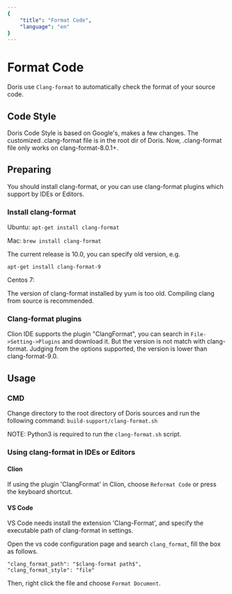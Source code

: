 ```yaml
---
{
    "title": "Format Code",
    "language": "en"
}
---
```


<!-- 
Licensed to the Apache Software Foundation (ASF) under one
or more contributor license agreements.  See the NOTICE file
distributed with this work for additional information
regarding copyright ownership.  The ASF licenses this file
to you under the Apache License, Version 2.0 (the
"License"); you may not use this file except in compliance
with the License.  You may obtain a copy of the License at

  http://www.apache.org/licenses/LICENSE-2.0

Unless required by applicable law or agreed to in writing,
software distributed under the License is distributed on an
"AS IS" BASIS, WITHOUT WARRANTIES OR CONDITIONS OF ANY
KIND, either express or implied.  See the License for the
specific language governing permissions and limitations
under the License.
-->

# Format Code
Doris use `Clang-format` to automatically check the format of your source code.

## Code Style
Doris Code Style is based on Google's, makes a few changes. The customized .clang-format
file is in the root dir of Doris.
Now, .clang-format file only works on clang-format-8.0.1+.

## Preparing
You should install clang-format, or you can use clang-format plugins which support by IDEs or Editors.

### Install clang-format
Ubuntu: `apt-get install clang-format` 

Mac: `brew install clang-format`

The current release is 10.0, you can specify old version, e.g.
 
 `apt-get install clang-format-9`

Centos 7: 

The version of clang-format installed by yum is too old. Compiling clang from source
is recommended.

### Clang-format plugins
Clion IDE supports the plugin "ClangFormat", you can search in `File->Setting->Plugins`
 and download it.
But the version is not match with clang-format. Judging from the options supported, 
the version is lower than clang-format-9.0.

## Usage

### CMD
Change directory to the root directory of Doris sources and run the following command:
`build-support/clang-format.sh`

NOTE: Python3 is required to run the `clang-format.sh` script.

### Using clang-format in IDEs or Editors
#### Clion
If using the plugin 'ClangFormat' in Clion, choose `Reformat Code` or press the keyboard 
shortcut.

#### VS Code
VS Code needs install the extension 'Clang-Format', and specify the executable path of 
clang-format in settings.

Open the vs code configuration page and search `clang_format`, fill the box as follows.

```
"clang_format_path": "$clang-format path$",
"clang_format_style": "file"
```
Then, right click the file and choose `Format Document`.
